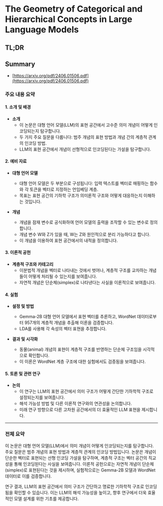 # The Geometry of Categorical and Hierarchical Concepts in Large Language Models
## TL;DR
## Summary
- [https://arxiv.org/pdf/2406.01506.pdf](https://arxiv.org/pdf/2406.01506.pdf)

### 주요 내용 요약

#### 1. 소개 및 배경
- **소개**
  - 이 논문은 대형 언어 모델(LLM)의 표현 공간에서 고수준 의미 개념이 어떻게 인코딩되는지 탐구합니다.
  - 두 가지 주요 질문을 다룹니다: 범주 개념의 표현 방법과 개념 간의 계층적 관계의 인코딩 방법.
  - LLM의 표현 공간에서 개념이 선형적으로 인코딩된다는 가설을 탐구합니다.

#### 2. 예비 자료
- **대형 언어 모델**
  - 대형 언어 모델은 두 부분으로 구성됩니다: 입력 텍스트를 벡터로 매핑하는 함수와 각 토큰을 벡터로 지정하는 언임베딩 계층.
  - 목표는 표현 공간의 기하학 구조가 의미론적 구조와 어떻게 대응하는지 이해하는 것입니다.

- **개념**
  - 개념을 잠재 변수로 공식화하여 언어 모델의 출력을 조작할 수 있는 변수로 정의합니다.
  - 개념 변수 W와 Z가 있을 때, W는 Z와 원인적으로 분리 가능하다고 합니다.
  - 이 개념을 이용하여 표현 공간에서의 내적을 정의합니다.

#### 3. 이론적 공헌
- **계층적 구조와 카테고리**
  - 이분법적 개념을 벡터로 나타내는 것에서 벗어나, 계층적 구조를 교차하는 개념들이 어떻게 처리될 수 있는지를 보여줍니다.
  - 자연적 개념은 단순체(simplex)로 나타낸다는 사실을 이론적으로 보여줍니다.

#### 4. 실험
- **설정 및 방법**
  - Gemma-2B 대형 언어 모델에서 표현 벡터를 추론하고, WordNet 데이터로부터 957개의 계층적 개념을 추출해 이론을 검증합니다.
  - LDA를 사용해 각 속성의 벡터 표현을 추정합니다.

- **결과 및 시각화**
  - 동물(animal) 개념의 표현이 계층적 구조를 반영하는 단순체 구조임을 시각적으로 확인합니다.
  - 이 이론은 WordNet 계층 구조에 대한 실험에서도 검증됨을 보여줍니다.

#### 5. 토론 및 관련 연구
- **논의**
  - 이 연구는 LLM의 표현 공간에서 의미 구조가 어떻게 간단한 기하학적 구조로 설정되는지를 보여줍니다.
  - 해석 가능성 방법 및 다른 이론적 연구와의 연관성을 논의합니다.
  - 미래 연구 방향으로 다른 고차원 공간에서의 더 효율적인 LLM 표현을 제시합니다.

---

### 전체 요약

이 논문은 대형 언어 모델(LLM)에서 의미 개념이 어떻게 인코딩되는지를 탐구합니다. 주요 질문은 범주 개념의 표현 방법과 계층적 관계의 인코딩 방법입니다. 논문은 개념이 단순한 벡터로 표현되는 선형 인코딩 가설을 탐구하며, 계층적 구조는 벡터 공간의 직교성을 통해 인코딩된다는 사실을 보여줍니다. 이론적 공헌으로는 자연적 개념이 단순체(simplex)로 표현된다는 것을 제시하며, 실험적으로는 Gemma-2B 모델과 WordNet 데이터로 이를 검증합니다.

연구 결과, LLM의 표현 공간에서 의미 구조가 간단하고 명료한 기하학적 구조로 인코딩됨을 확인할 수 있습니다. 이는 LLM의 해석 가능성을 높이고, 향후 연구에서 더욱 효율적인 모델 설계를 위한 기초를 제공합니다.